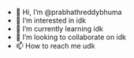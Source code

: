- 👋 Hi, I’m @prabhathreddybhuma
- 👀 I’m interested in idk
- 🌱 I’m currently learning idk
- 💞️ I’m looking to collaborate on idk
- 📫 How to reach me udk

<!---
prabhathreddybhuma/prabhathreddybhuma is a ✨ special ✨ repository because its `README.md` (this file) appears on your GitHub profile.
You can click the Preview link to take a look at your changes.
--->
